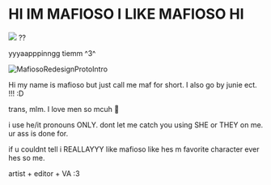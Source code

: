 # HI IM MAFIOSO I LIKE MAFIOSO HI

![](https://komarev.com/ghpvc/?username=your-github-username&abbreviated=true) ??


yyyaapppinngg tiemm ^3^

![MafiosoRedesignProtoIntro](https://github.com/user-attachments/assets/11b83c08-47df-45af-aecf-144f341f26bf)


Hi my name is mafioso but just call me maf for short. I also go by junie ect.  !!! :D

trans, mlm. I love men so mcuh 🤤

i use he/it pronouns ONLY. dont let me catch you using SHE or THEY on me. ur ass is done for.

if u couldnt tell i REALLAYYY like mafioso like hes m favorite character ever hes so me.

artist + editor + VA :3
